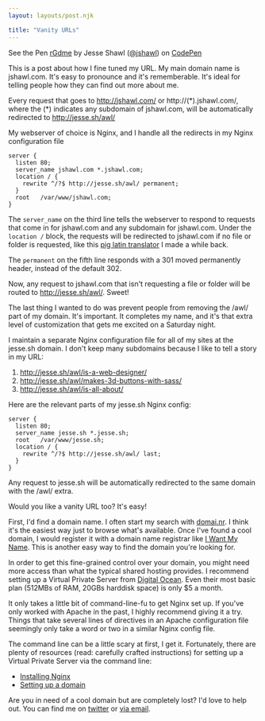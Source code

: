 ```yaml
---
layout: layouts/post.njk

title: "Vanity URLs"
---
```


<p data-height="300" data-theme-id="790" data-slug-hash="rGdme" data-user="jshawl" data-default-tab="result" class='codepen'>See the Pen <a href='http://codepen.io/jshawl/pen/rGdme'>rGdme</a> by Jesse Shawl (<a href='http://codepen.io/jshawl'>@jshawl</a>) on <a href='http://codepen.io'>CodePen</a></p>
<script async src="//codepen.io/assets/embed/ei.js"></script>

This is a post about how I fine tuned my URL.<!-- more --> My main domain name is jshawl.com. It's easy to pronounce and it's rememberable. It's ideal for telling people how they can find out more about me. 

Every request that goes to http://jshawl.com/  or http://(\*).jshawl.com/, where the (*) indicates any subdomain of jshawl.com, will be automatically redirected to http://jesse.sh/awl/

My webserver of choice is Nginx, and I handle all the redirects in my Nginx configuration file 

	server {
	  listen 80;
	  server_name jshawl.com *.jshawl.com;
	  location / {
	    rewrite ^/?$ http://jesse.sh/awl/ permanent;
	  }
	  root   /var/www/jshawl.com;
	}

The `server_name` on the third line tells the webserver to respond to requests that come in for jshawl.com and any subdomain for jshawl.com. Under the `location /` block,
the requests will be redirected to jshawl.com if no file or folder is requested, like this [pig latin translator](http://jshawl.com/pig-latin-translator/) I made a while back.

The `permanent` on the fifth line responds with a 301 moved permanently header, instead of the default 302.

Now, any request to jshawl.com that isn't requesting a file or folder will be routed to http://jesse.sh/awl/. Sweet!

The last thing I wanted to do was prevent people from removing the /awl/ part of my domain. It's important. It completes my name, and it's that extra level of customization that gets me excited on a Saturday night. 

I maintain a separate Nginx configuration file for all of my sites at the jesse.sh domain. I don't keep many subdomains because I like to tell a story in my URL:

1. http://jesse.sh/awl/is-a-web-designer/
2. http://jesse.sh/awl/makes-3d-buttons-with-sass/
3. http://jesse.sh/awl/is-all-about/

Here are the relevant parts of my jesse.sh Nginx config:

	server {
	  listen 80;
	  server_name jesse.sh *.jesse.sh;
	  root   /var/www/jesse.sh;
	  location / {
	    rewrite ^/?$ http://jesse.sh/awl/ last;
	  }
	}

Any request to jesse.sh will be automatically redirected to the same domain with the /awl/ extra. 

Would you like a vanity URL too? It's easy!

First, I'd find a domain name. I often start my search with [domai.nr](https://domai.nr/). I think it's the easiest way just to browse what's available. Once I've found a cool domain, I would register it with a domain name registrar like [I Want My Name](https://iwantmyname.com/). This is another easy way to find the domain you're looking for. 

In order to get this fine-grained control over your domain, you might need more access than what the typical shared hosting provides. I recommend setting up a Virtual Private Server from [Digital Ocean](https://www.digitalocean.com/?refcode=01b24a40b88f). Even their most basic plan (512MBs of RAM, 20GBs harddisk space) is only $5 a month. 


It only takes a little bit of command-line-fu to get Nginx set up. If you've only worked with Apache in the past, I highly recommend giving it a try. Things that take several lines of directives in an Apache configuration file seemingly only take a word or two in a similar Nginx config file.

The command line can be a little scary at first, I get it. Fortunately, there are plenty of resources (read: carefully crafted instructions) for setting up a Virtual Private Server via the command line:

* [Installing Nginx](https://www.digitalocean.com/community/articles/how-to-install-nginx-on-ubuntu-12-04-lts-precise-pangolin)
* [Setting up a domain](https://www.digitalocean.com/community/articles/how-to-set-up-nginx-virtual-hosts-server-blocks-on-ubuntu-12-04-lts--3)

Are you in need of a cool domain but are completely lost? I'd love to help out. You can find me on [twitter](https://twitter.com/jshawl) or [via email](mailto:jesse@jshawl.com).

